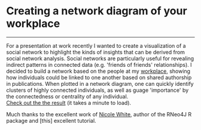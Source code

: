 # Creating a network diagram of your workplace
---
For a presentation at work recently I wanted to create a visualization of a social network to highlight the kinds of insights that can be derived from social network analysis. Social networks are particularly useful for revealing indirect patterns in connected data (e.g. 'friends of friends' relationships). I decided to build a network based on the people at my [workplace](http://www.sei-international.org), showing how individuals could be linked to one another based on shared authorship in publications.  When plotted in a network diagram, one can quickly identify clusters of highly connected individuals, as well as guage 'importance' by the connectedness or centrality of any individual.  
[Check out the the result](http://fickse.github.io/graph_demo/sei_network.html) (it takes a minute to load).

Much thanks to the excellent work of [Nicole White](https://nicolewhite.github.io/), author of the RNeo4J R package and [this] excellent tutorial.

